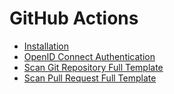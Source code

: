# GitHub Actions

* [Installation](installation.md)
* [OpenID Connect Authentication](openid-connect-authentication.md)
* [Scan Git Repository Full Template](scan-git-repository-full-template.md)
* [Scan Pull Request Full Template](scan-pull-request-full-template.md)

